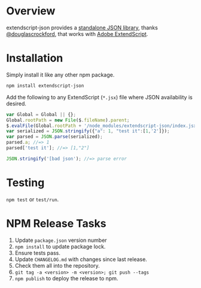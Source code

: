 # Overview

extendscript-json provides a [standalone JSON library](https://github.com/douglascrockford/JSON-js/blob/master/json2.js), thanks [@douglascrockford](https://github.com/douglascrockford), that works with [Adobe ExtendScript](https://www.adobe.com/devnet/scripting.html).

# Installation

Simply install it like any other npm package.

```sh
npm install extendscript-json

```

Add the following to any ExtendScript (`*.jsx`) file where JSON availability is desired.

```js
var Global = Global || {};
Global.rootPath = new File($.fileName).parent;
$.evalFile(Global.rootPath + '/node_modules/extendscript-json/index.jsx');
var serialized = JSON.stringify({"a": 1, "test it":[1,'2']});
var parsed = JSON.parse(serialized);
parsed.a; //=> 1
parsed['test it']; //=> [1,"2"]

JSON.stringify('[bad json'); //=> parse error
```

# Testing

`npm test` or `test/run`.

# NPM Release Tasks

1. Update `package.json` version number
1. `npm install` to update package lock.
1. Ensure tests pass.
1. Update `CHANGELOG.md` with changes since last release.
1. Check them all into the repository.
1. `git tag -a <version> -m <version>; git push --tags`
1. `npm publish` to deploy the release to npm.
